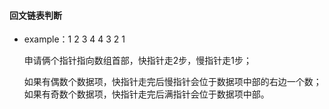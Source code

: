 #### 回文链表判断

- example：1 2 3 4 4 3 2 1

  申请俩个指针指向数组首部，快指针走2步，慢指针走1步；

  如果有偶数个数据项，快指针走完后慢指针会位于数据项中部的右边一个数；如果有奇数个数据项，快指针走完后满指针会位于数据项中部。
